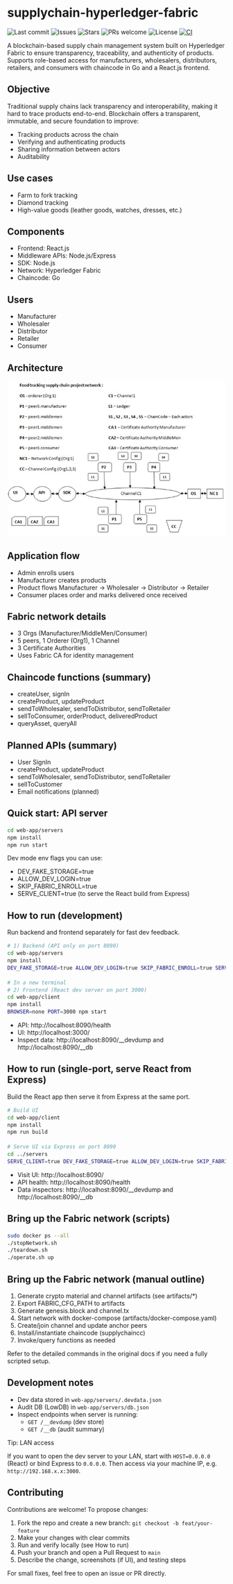 # supplychain-hyperledger-fabric

![Last commit](https://img.shields.io/github/last-commit/Kaushikgopuu/supplychain-hyperledger-fabric)
![Issues](https://img.shields.io/github/issues/Kaushikgopuu/supplychain-hyperledger-fabric)
![Stars](https://img.shields.io/github/stars/Kaushikgopuu/supplychain-hyperledger-fabric)
![PRs welcome](https://img.shields.io/badge/PRs-welcome-brightgreen)
![License](https://img.shields.io/badge/license-MIT-blue)
[![CI](https://github.com/Kaushikgopuu/supplychain-hyperledger-fabric/actions/workflows/ci.yml/badge.svg)](https://github.com/Kaushikgopuu/supplychain-hyperledger-fabric/actions/workflows/ci.yml)

A blockchain-based supply chain management system built on Hyperledger Fabric to ensure transparency, traceability, and authenticity of products. Supports role-based access for manufacturers, wholesalers, distributors, retailers, and consumers with chaincode in Go and a React.js frontend.

## Objective

Traditional supply chains lack transparency and interoperability, making it hard to trace products end-to-end. Blockchain offers a transparent, immutable, and secure foundation to improve:

- Tracking products across the chain
- Verifying and authenticating products
- Sharing information between actors
- Auditability

## Use cases

- Farm to fork tracking
- Diamond tracking
- High-value goods (leather goods, watches, dresses, etc.)

## Components

- Frontend: React.js
- Middleware APIs: Node.js/Express
- SDK: Node.js
- Network: Hyperledger Fabric
- Chaincode: Go

## Users

- Manufacturer
- Wholesaler
- Distributor
- Retailer
- Consumer

## Architecture

![Architecture](Architecture.JPG)

## Application flow

- Admin enrolls users
- Manufacturer creates products
- Product flows Manufacturer → Wholesaler → Distributor → Retailer
- Consumer places order and marks delivered once received

## Fabric network details

- 3 Orgs (Manufacturer/MiddleMen/Consumer)
- 5 peers, 1 Orderer (Org1), 1 Channel
- 3 Certificate Authorities
- Uses Fabric CA for identity management

## Chaincode functions (summary)

- createUser, signIn
- createProduct, updateProduct
- sendToWholesaler, sendToDistributor, sendToRetailer
- sellToConsumer, orderProduct, deliveredProduct
- queryAsset, queryAll

## Planned APIs (summary)

- User SignIn
- createProduct, updateProduct
- sendToWholesaler, sendToDistributor, sendToRetailer
- sellToCustomer
- Email notifications (planned)

## Quick start: API server

```bash
cd web-app/servers
npm install
npm run start
```

Dev mode env flags you can use:

- DEV_FAKE_STORAGE=true
- ALLOW_DEV_LOGIN=true
- SKIP_FABRIC_ENROLL=true
- SERVE_CLIENT=true (to serve the React build from Express)

## How to run (development)

Run backend and frontend separately for fast dev feedback.

```bash
# 1) Backend (API only on port 8090)
cd web-app/servers
npm install
DEV_FAKE_STORAGE=true ALLOW_DEV_LOGIN=true SKIP_FABRIC_ENROLL=true SERVE_CLIENT=false PORT=8090 npm start

# In a new terminal
# 2) Frontend (React dev server on port 3000)
cd web-app/client
npm install
BROWSER=none PORT=3000 npm start
```

- API: http://localhost:8090/health
- UI: http://localhost:3000/
- Inspect data: http://localhost:8090/__devdump and http://localhost:8090/__db

## How to run (single-port, serve React from Express)

Build the React app then serve it from Express at the same port.

```bash
# Build UI
cd web-app/client
npm install
npm run build

# Serve UI via Express on port 8090
cd ../servers
SERVE_CLIENT=true DEV_FAKE_STORAGE=true ALLOW_DEV_LOGIN=true SKIP_FABRIC_ENROLL=true PORT=8090 npm start
```

- Visit UI: http://localhost:8090/
- API health: http://localhost:8090/health
- Data inspectors: http://localhost:8090/__devdump and http://localhost:8090/__db

## Bring up the Fabric network (scripts)

```bash
sudo docker ps --all
./stopNetwork.sh
./teardown.sh
./operate.sh up
```

## Bring up the Fabric network (manual outline)

1) Generate crypto material and channel artifacts (see artifacts/*)
2) Export FABRIC_CFG_PATH to artifacts
3) Generate genesis.block and channel.tx
4) Start network with docker-compose (artifacts/docker-compose.yaml)
5) Create/join channel and update anchor peers
6) Install/instantiate chaincode (supplychaincc)
7) Invoke/query functions as needed

Refer to the detailed commands in the original docs if you need a fully scripted setup.

## Development notes

- Dev data stored in `web-app/servers/.devdata.json`
- Audit DB (LowDB) in `web-app/servers/db.json`
- Inspect endpoints when server is running:
    - `GET /__devdump` (dev store)
    - `GET /__db` (audit summary)

Tip: LAN access

If you want to open the dev server to your LAN, start with `HOST=0.0.0.0` (React) or bind Express to `0.0.0.0`. Then access via your machine IP, e.g. `http://192.168.x.x:3000`.

## Contributing

Contributions are welcome! To propose changes:

1. Fork the repo and create a new branch: `git checkout -b feat/your-feature`
2. Make your changes with clear commits
3. Run and verify locally (see How to run)
4. Push your branch and open a Pull Request to `main`
5. Describe the change, screenshots (if UI), and testing steps

For small fixes, feel free to open an issue or PR directly.

